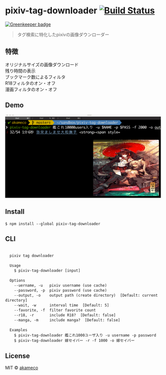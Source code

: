 # pixiv-tag-downloader [![Build Status](https://travis-ci.org/akameco/pixiv-tag-downloader.svg?branch=master)](https://travis-ci.org/akameco/pixiv-tag-downloader)

[![Greenkeeper badge](https://badges.greenkeeper.io/akameco/pixiv-tag-downloader.svg)](https://greenkeeper.io/)

> タグ検索に特化したpixivの画像ダウンローダー

## 特徴
オリジナルサイズの画像ダウンロード<br>
残り時間の表示<br>
ブックマーク数によるフィルタ<br>
R18フィルタのオン・オフ<br>
漫画フィルタのオン・オフ<br>

## Demo

![pixiv-tag-downloader](https://raw.githubusercontent.com/akameco/pixiv-tag-downloader/master/media/demo.gif)

## Install

```
$ npm install --global pixiv-tag-downloader
```

## CLI

```

  pixiv tag downloader

  Usage
    $ pixiv-tag-downloader [input]

  Options
    --uername, -u   pixiv username (use cache)
    --password, -p  pixiv password (use cache)
    --output, -o    output path (create directory)  [Default: current directory]
    --wait, -w      interval time  [Default: 5]
    --favorite, -f  filter favorite count
    --r18, -r       include R18?  [Default: false]
    --manga, -m     include manga?  [Default: false]

  Examples
    $ pixiv-tag-downloader 艦これ1000ユーザ入り -u username -p password
    $ pixiv-tag-downloader 嫁セイバー -r -f 1000 -o 嫁セイバー
```


## License

MIT © [akameco](http://akameco.github.io)
